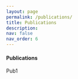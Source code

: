 ```yaml
---
layout: page
permalink: /publications/
title: Publications
description: 
nav: false
nav_order: 6
---
```


<!-- _pages/publications.md -->


  <h4>Publications</h4>

  
Pub1